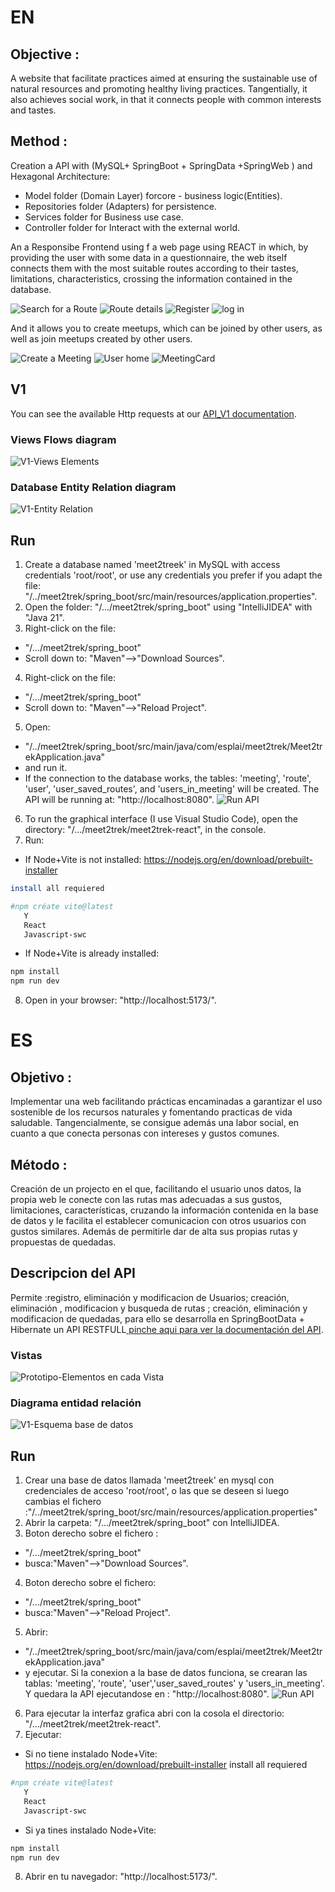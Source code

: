 
# EN

## Objective :
A website that facilitate practices aimed at ensuring the sustainable use of natural resources and promoting healthy living practices.
Tangentially, it also achieves social work, in that it connects people with common interests and tastes.

## Method :
Creation a API with (MySQL+ SpringBoot + SpringData +SpringWeb ) and Hexagonal Architecture:
- Model folder (Domain Layer) forcore - business logic(Entities).
- Repositories folder (Adapters) for persistence.
 - Services folder for Business use case.
 - Controller folder for Interact with the external world.

An a Responsibe Frontend using f a web page using  REACT in which, by providing the user with some data in a questionnaire, the web itself connects them with the most suitable routes according to their tastes, limitations, characteristics, crossing the information contained in the database.

![Search for a Route](documentacion_es/Init.png)
![Route details](documentacion_es/routeCard.png)
![Register](documentacion_es/Register.png)
![log in](documentacion_es/IniciasSesion.png)

And it allows you to create meetups, which can be joined by other users, as well as join meetups created by other users.

![Create a Meeting](documentacion_es/CreateMeeting.png)
![User home](documentacion_es/User.jpg)
![MeetingCard](documentacion_es/meeting.png)

## V1
You can see the available Http requests at our [API_V1 documentation](documentation_en/API_V1.md).
### Views Flows diagram
![V1-Views Elements](documentation_en/Views_V1.jpg)
### Database Entity Relation diagram
![V1-Entity Relation](documentation_en/EntityRelation_V1.jpg)
## Run
1. Create a database named 'meet2treek' in MySQL with access credentials 'root/root', or use any credentials you prefer if you adapt the file: "/../meet2trek/spring_boot/src/main/resources/application.properties".
2. Open the folder:  "/.../meet2trek/spring_boot" using "IntelliJIDEA" with "Java 21".
3. Right-click on the file:
- "/.../meet2trek/spring_boot"
- Scroll down to: "Maven"-->"Download Sources".
4. Right-click on the file:
 - "/.../meet2trek/spring_boot"
- Scroll down to: "Maven"-->"Reload Project".
5. Open:
- "/../meet2trek/spring_boot/src/main/java/com/esplai/meet2trek/Meet2trekApplication.java" 
- and run it. 
- If the connection to the database works, the tables: 'meeting', 'route', 'user', 'user_saved_routes', and 'users_in_meeting' will be created. The API will be running at:  "http://localhost:8080".
![Run API](documentacion_es/Run_Meet2Trek.png)
6. To run the graphical interface (I use Visual Studio Code), open the directory: "/.../meet2trek/meet2trek-react", in the console.
7. Run:
- If Node+Vite is not installed: 
https://nodejs.org/en/download/prebuilt-installer
```bash
install all requiered

#npm créate vite@latest
   Y 
   React
   Javascript-swc
```
- If Node+Vite is already installed: 

```bash
npm install
npm run dev
```
8. Open in your browser: "http://localhost:5173/".

# ES

## Objetivo :
Implementar una web facilitando prácticas encaminadas a garantizar el uso sostenible de los recursos naturales y fomentando practicas de vida saludable.
Tangencialmente, se consigue además una labor social, en cuanto a que conecta personas con intereses y gustos comunes.

## Método :
Creación de un projecto en el que, facilitando el usuario unos datos, la propia web le conecte con las rutas mas adecuadas a sus gustos, limitaciones, características, cruzando la información contenida en la base de datos y le facilita el establecer comunicacion con otros usuarios con gustos similares. Además de permitirle dar de alta sus propias rutas y propuestas de quedadas.

## Descripcion del API
Permite :registro, eliminación y modificacion de Usuarios;  creación, eliminación , modificacion y busqueda de rutas ; creación, eliminación y modificacion de quedadas, para ello se desarrolla en SpringBootData + Hibernate un API RESTFULL[ pinche aqui para ver la documentación del API](documentacion_es/API_Prototipo.md).
### Vistas

![Prototipo-Elementos en cada Vista](documentacion_es/Prototipo_ElementosVistas.jpg)


### Diagrama entidad relación
![V1-Esquema base de datos](documentacion_es/EntityRelation_Prototype.jpg)

## Run
1. Crear una base de datos llamada 'meet2treek' en mysql con credenciales de acceso 'root/root', o las que se deseen si luego cambias el fichero :"/../meet2trek/spring_boot/src/main/resources/application.properties"
2. Abrir la carpeta: "/.../meet2trek/spring_boot" con IntelliJIDEA.
3. Boton derecho sobre el fichero :
- "/.../meet2trek/spring_boot"
- busca:"Maven"-->"Download Sources".
4. Boton derecho sobre el fichero:
 - "/.../meet2trek/spring_boot"
- busca:"Maven"-->"Reload Project".
5. Abrir: 
- "/../meet2trek/spring_boot/src/main/java/com/esplai/meet2trek/Meet2trekApplication.java" 
- y ejecutar.
 Si la conexion a la base de datos funciona, se crearan las tablas: 'meeting', 'route', 'user','user_saved_routes' y 'users_in_meeting'. Y quedara la API ejecutandose en : "http://localhost:8080".
![Run API](documentacion_es/Run_Meet2Trek.png)
6. Para ejecutar la interfaz grafica abri con la cosola el directorio: "/.../meet2trek/meet2trek-react".
7. Ejecutar:
- Si no tiene instalado Node+Vite:
https://nodejs.org/en/download/prebuilt-installer
install all requiered
```bash
#npm créate vite@latest
   Y 
   React
   Javascript-swc
```
- Si ya tines instalado Node+Vite:   
```bash
npm install
npm run dev
```
8. Abrir en tu navegador: "http://localhost:5173/".



